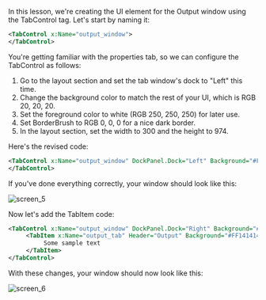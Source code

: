 In this lesson, we're creating the UI element for the Output window using the TabControl tag. Let's start by naming it:

```xml
<TabControl x:Name="output_window">
</TabControl>
```

You're getting familiar with the properties tab, so we can configure the TabControl as follows:

1. Go to the layout section and set the tab window's dock to "Left" this time.
2. Change the background color to match the rest of your UI, which is RGB 20, 20, 20.
3. Set the foreground color to white (RGB 250, 250, 250) for later use.
4. Set BorderBrush to RGB 0, 0, 0 for a nice dark border.
5. In the layout section, set the width to 300 and the height to 974.

Here's the revised code:

```xml
<TabControl x:Name="output_window" DockPanel.Dock="Left" Background="#FF141414" Foreground="White" BorderBrush="Black" Width="300" Height="974">
</TabControl>
```

If you've done everything correctly, your window should look like this:

![screen_5](https://github.com/ravenleeblack/Illeshian-Ide/assets/76606152/2631e900-facb-4041-a41f-90d6ba42fc27)

Now let's add the TabItem code:

```xml
<TabControl x:Name="output_window" DockPanel.Dock="Right" Background="#FF141414" Foreground="White" BorderBrush="Black" Width="290" Height="974">
     <TabItem x:Name="output_tab" Header="Output" Background="#FF141414" BorderBrush="Black" Height="20" Width="80" Foreground="Teal">
          Some sample text
     </TabItem>
</TabControl>
```

With these changes, your window should now look like this:

![screen_6](https://github.com/ravenleeblack/Illeshian-Ide/assets/76606152/28170aca-6585-4424-9e56-9da1c85b218f)

